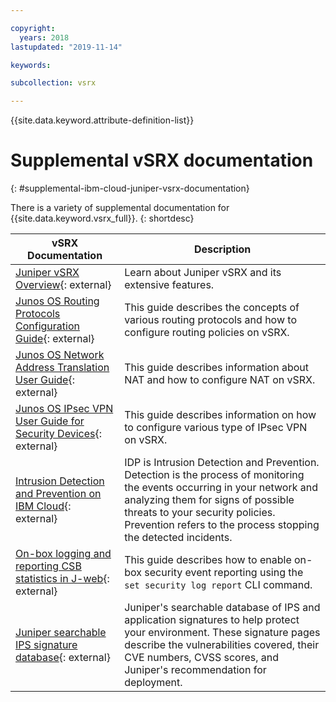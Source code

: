 ```yaml
---

copyright:
  years: 2018
lastupdated: "2019-11-14"

keywords:

subcollection: vsrx

---
```


{{site.data.keyword.attribute-definition-list}}

# Supplemental vSRX documentation
{: #supplemental-ibm-cloud-juniper-vsrx-documentation}

There is a variety of supplemental documentation for {{site.data.keyword.vsrx_full}}.
{: shortdesc}

vSRX Documentation  | Description
------------- | -------------
[Juniper vSRX Overview](https://www.juniper.net/us/en/products/security/srx-series/vsrx-virtual-firewall.html){: external}  | Learn about Juniper vSRX and its extensive features.
[Junos OS Routing Protocols Configuration Guide](https://www.juniper.net/documentation/product/us/en/junos-os/){: external}  | This guide describes the concepts of various routing protocols and how to configure routing policies on vSRX.
[Junos OS Network Address Translation User Guide](https://www.juniper.net/documentation/us/en/software/junos/nat/nat.pdf){: external} | This guide describes information about NAT and how to configure NAT on vSRX.
[Junos OS IPsec VPN User Guide for Security Devices](https://www.juniper.net/documentation/us/en/software/junos/vpn-ipsec/vpn-ipsec.pdf){: external} | This guide describes information on how to configure various type of IPsec VPN on vSRX.
[Intrusion Detection and Prevention on IBM Cloud](https://cloud.ibm.com/media/docs/downloads/vSRX/IDP_v5.pdf){: external} | IDP is Intrusion Detection and Prevention. Detection is the process of monitoring the events occurring in your network and analyzing them for signs of possible threats to your security policies. Prevention refers to the process stopping the detected incidents.
[On-box logging and reporting CSB statistics in J-web](https://public.dhe.ibm.com/cloud/bluemix/network/vsrx/on-box-logging-reporting-11320.pdf){: external} | This guide describes how to enable on-box security event reporting using the `set security log report` CLI command.
[Juniper searchable IPS signature database](https://threatlabs.juniper.net/signatures/search/#/list/ips?page_number=1&page_size=20){: external} | Juniper's searchable database of IPS and application signatures to help protect your environment. These signature pages describe the vulnerabilities covered, their CVE numbers, CVSS scores, and Juniper's recommendation for deployment.

